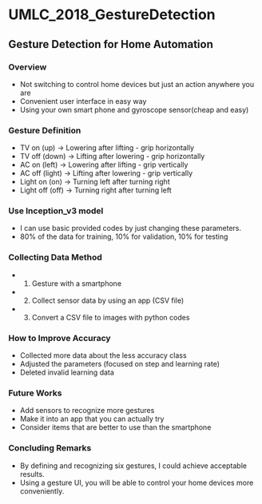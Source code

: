 UMLC_2018_GestureDetection
====================
Gesture Detection for Home Automation
--------------------------------------------

### Overview

- Not switching to control home devices but just an action anywhere you are 
- Convenient user interface in easy way
- Using your own smart phone and gyroscope sensor(cheap and easy)

### Gesture Definition

- TV on (up) -> Lowering after lifting - grip horizontally
- TV off (down) -> Lifting after lowering - grip horizontally 
- AC on (left) -> Lowering after lifting - grip vertically
- AC off (light) -> Lifting after lowering - grip vertically
- Light on (on) -> Turning left after turning right
- Light off (off) -> Turning right after turning left

### Use Inception_v3 model

- I can use basic provided codes by just changing these parameters.
- 80% of the data for training, 10% for validation, 10% for testing

### Collecting Data Method

- 1. Gesture with a smartphone
- 2. Collect sensor data by using an app (CSV file)
- 3. Convert a CSV file to images with python codes

### How to Improve Accuracy

- Collected more data about the less accuracy class
- Adjusted the parameters (focused on step and learning rate)
- Deleted invalid learning data

### Future Works

- Add sensors to recognize more gestures
- Make it into an app that you can actually try
- Consider items that are better to use than the smartphone

### Concluding Remarks

- By defining and recognizing six gestures, I could achieve acceptable results.
- Using a gesture UI, you will be able to control your home devices more conveniently. 
